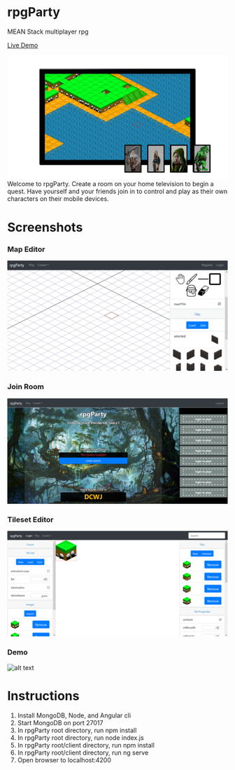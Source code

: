 # rpgParty
MEAN Stack multiplayer rpg

[Live Demo](https://dharrsnprojects.com/rpgparty/home)

![alt text](screenshots/rpgParty.png "rpgParty")
Welcome to rpgParty. Create a room on your home television to begin a quest. Have yourself and your friends join in to control and play as their own characters on their mobile devices.
# Screenshots
### Map Editor
![alt text](screenshots/mapeditor.gif "Map Editor Screenshot")
### Join Room
![alt text](screenshots/createroom.png "Tileset Editor Screenshot")
### Tileset Editor
![alt text](screenshots/tileseteditor.png "Tileset Editor Screenshot")
### Demo
![alt text](screenshots/rpgparty-min.gif "Tileset Editor Screenshot")
# Instructions
1. Install MongoDB, Node, and Angular cli
2. Start MongoDB on port 27017
3. In rpgParty root directory, run npm install
4. In rpgParty root directory, run node index.js
5. In rpgParty root/client directory, run npm install
6. In rpgParty root/client directory, run ng serve
7. Open browser to localhost:4200
